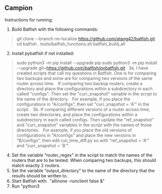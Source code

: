 ## Campion

Instructions for running: 

1. Build Batfish with the following commands:
 
> git clone --branch rm-localize https://github.com/atang42/batfish.git
> cd batfish
> . tools/batfish_functions.sh
> batfish_build_all
 
2. Install pybatfish if not installed:
 
> sudo python3 -m pip install --upgrade pip
> sudo python3 -m pip install --upgrade git+https://github.com/batfish/pybatfish.git
 
3a. I have created scripts that call my questions in Batfish. One is for comparing two backups and some are for comparing two versions of the same router across time.
 
If comparing two backup routers, create a directory and place the configurations within a subdirectory in each called "configs". Then set the "curr_snapshot" variable in the script to the name of the directory.
 
For example, if you place the configurations in "A/configs", then set "curr_snapshot = 'A'" in the script.
 
3b. If comparing different versions of a router across time, create two directories, and place the configurations within a subdirectory in each called configs. Then update the "ref_snapshot" and "curr_snapshot" variables in the script with the names of those directories.
 
For example, if you place the old versions of configurations in "A/configs" and place the new versions in "B/configs", then edit run_time_diff.py so with "ref_snapshot = 'A'" and "curr_snapshot = 'B'".
 
4. Set the variable “router_regex" in the script to match the names of the routers that are to be tested. When comparing two backups, this should match exactly 2 routers. 
 
5. Set the variable “output_directory” to the name of the directory that the results should be written to.
 
6. Start Batfish with:  "allinone -runclient false &"
 
7. Run "python3 <script>" where <script> is one of the scripts provided. This should write several .csv files into the output directory. These can be opened with a spreadsheet or other application.
 
Result Files:
 
bgp_edge_diff: Checks BGP edge properties like whether extended communities are sent or whether an edge is to a route reflector client
 
routes_diff: Finds prefixes that are known on one router but not another
 
ospf_diff: Check OSPF edge properties like costs and areas. Works better if you include configurations for adjacent routers in the configs/ directories (might be slower).
 
static_route_diff: Checks differences in static routes configured in each pair
 
acl_diff: Checks different behavior in ACLs defined on corresponding edges
 
route_map_diff: Checks different behavior in route-maps for corresponding BGP connections
 
